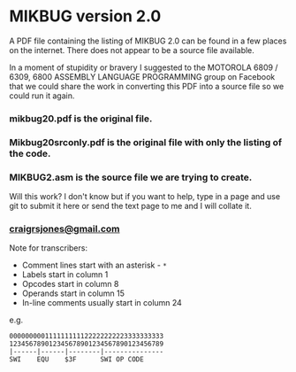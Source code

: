 # MIKBUG version 2.0

A PDF file containing the listing of MIKBUG 2.0 can be found in a few places on the internet.
There does not appear to be a source file available.

In a moment of stupidity or bravery I suggested to the MOTOROLA 6809 / 6309, 6800 ASSEMBLY LANGUAGE PROGRAMMING group 
on Facebook that we could share the work in converting this PDF into a source file so we could run it again.

### mikbug20.pdf is the original file.
### Mikbug20srconly.pdf is the original file with only the listing of the code.
### MIKBUG2.asm is the source file we are trying to create.

Will this work? I don't know but if you want to help, type in a page and use git to submit it here
or send the text page to me and I will collate it.

### craigrsjones@gmail.com

Note for transcribers:

* Comment lines start with an asterisk - `*`
* Labels start in column 1
* Opcodes start in column 8
* Operands start in column 15
* In-line comments usually start in column 24

e.g.

```
000000000111111111122222222223333333333
123456789012345678901234567890123456789
|------|------|--------|---------------
SWI    EQU    $3F      SWI OP CODE
```
